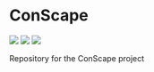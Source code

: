 # ConScape

[![][pipeline-status-img]][pipeline-status-url] [![][docs-dev-img]][docs-dev-url] [![][codecov-img]][codecov-url]

Repository for the ConScape project

[pipeline-status-img]: https://gitlab.com/ConScape/ConScape.jl/badges/master/pipeline.svg
[pipeline-status-url]: https://gitlab.com/ConScape/ConScape.jl/commits/master

[docs-dev-img]: https://img.shields.io/badge/docs-dev-blue.svg
[docs-dev-url]: https://conscape.gitlab.io/ConScape.jl/

[codecov-img]: https://codecov.io/gl/ConScape/ConScape.jl/branch/master/graph/badge.svg?token=qVMzC5XABw
[codecov-url]: https://codecov.io/gl/ConScape/ConScape.jl
